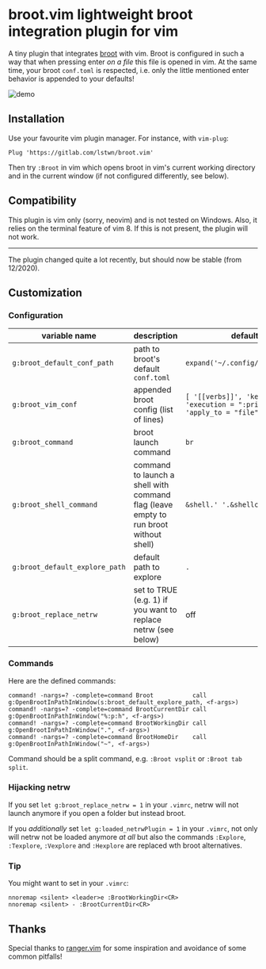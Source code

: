 # broot.vim lightweight broot integration plugin for vim

A tiny plugin that integrates [broot](https://github.com/Canop/broot) with vim.
Broot is configured in such a way that when pressing enter *on a file* this file
is opened in vim.
At the same time, your broot `conf.toml` is respected, i.e. only the little
mentioned enter behavior is appended to your defaults!

![demo](demo.gif)

## Installation

Use your favourite vim plugin manager. For instance, with `vim-plug`:

```
Plug 'https://gitlab.com/lstwn/broot.vim'
```

Then try `:Broot` in vim which opens broot in vim's current working directory
and in the current window
(if not configured differently, see below).

## Compatibility

This plugin is vim only (sorry, neovim) and is not tested on Windows.
Also, it relies on the terminal feature of vim 8.
If this is not present, the plugin will not work.

---

The plugin changed quite a lot recently, but should now be stable (from 12/2020).

## Customization

### Configuration

| variable name                  | description                                                                          | default value                                                                         |
|--------------------------------|--------------------------------------------------------------------------------------|---------------------------------------------------------------------------------------|
| `g:broot_default_conf_path`    | path to broot's default `conf.toml`                                                  | `expand('~/.config/broot/conf.toml')`                                                 |
| `g:broot_vim_conf`             | appended broot config (list of lines)                                                | `[ '[[verbs]]', 'key = "enter"', 'execution = ":print_path"', 'apply_to = "file"', ]` |
| `g:broot_command`              | broot launch command                                                                 | `br`
| `g:broot_shell_command`        | command to launch a shell with command flag (leave empty to run broot without shell) | `&shell.' '.&shellcmdflag`                                                                        |
| `g:broot_default_explore_path` | default path to explore                                                              | `.`                                                                                   |
| `g:broot_replace_netrw`        | set to TRUE (e.g. 1) if you want to replace netrw (see below)                        | off                                                                                   |

### Commands

Here are the defined commands:

```
command! -nargs=? -complete=command Broot           call g:OpenBrootInPathInWindow(s:broot_default_explore_path, <f-args>)
command! -nargs=? -complete=command BrootCurrentDir call g:OpenBrootInPathInWindow("%:p:h", <f-args>)
command! -nargs=? -complete=command BrootWorkingDir call g:OpenBrootInPathInWindow(".", <f-args>)
command! -nargs=? -complete=command BrootHomeDir    call g:OpenBrootInPathInWindow("~", <f-args>)
```

Command should be a split command, e.g. `:Broot vsplit` or `:Broot tab split`.

### Hijacking netrw

If you set `let g:broot_replace_netrw = 1` in your `.vimrc`,
netrw will not launch anymore if you open a folder but instead broot.

If you *additionally* set `let g:loaded_netrwPlugin = 1` in your `.vimrc`,
not only will netrw not be loaded anymore *at all* but also the commands
`:Explore`, `:Texplore`, `:Vexplore` and `:Hexplore` are replaced wth broot alternatives.

### Tip

You might want to set in your `.vimrc`:

```{vim}
nnoremap <silent> <leader>e :BrootWorkingDir<CR>
nnoremap <silent> - :BrootCurrentDir<CR>
```

## Thanks

Special thanks to [ranger.vim](https://github.com/francoiscabrol/ranger.vim)
for some inspiration and avoidance of some common pitfalls!

